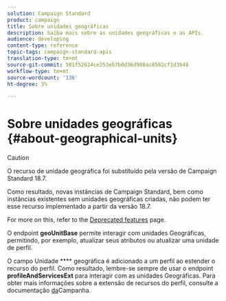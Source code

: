 ```yaml
---
solution: Campaign Standard
product: campaign
title: Sobre unidades geográficas
description: Saiba mais sobre as unidades geográficas e as APIs.
audience: developing
content-type: reference
topic-tags: campaign-standard-apis
translation-type: tm+mt
source-git-commit: 501f52624ce253eb7b0d36d908ac8502cf1d3b48
workflow-type: tm+mt
source-wordcount: '136'
ht-degree: 3%

---
```



# Sobre unidades geográficas {#about-geographical-units}

>[!CAUTION]
>
>O recurso de unidade geográfica foi substituído pela versão de Campaign Standard 18.7.
>
>Como resultado, novas instâncias de Campaign Standard, bem como instâncias existentes sem unidades geográficas criadas, não podem ter esse recurso implementado a partir da versão 18.7.
>
>For more on this, refer to the <a href="https://helpx.adobe.com/br/campaign/kb/acs-deprecated-and-removed-features.html">Deprecated features</a> page.

O endpoint **geoUnitBase** permite interagir com unidades Geográficas, permitindo, por exemplo, atualizar seus atributos ou atualizar uma unidade de perfil.

O campo Unidade **** geográfica é adicionado a um perfil ao estender o recurso do perfil. Como resultado, lembre-se sempre de usar o endpoint **profileAndServicesExt** para interagir com as unidades Geográficas. Para obter mais informações sobre a extensão de recursos do perfil, consulte a documentação [da](https://helpx.adobe.com/campaign/standard/administration/using/organizational-units.html#partitioning-profiles)Campanha.
